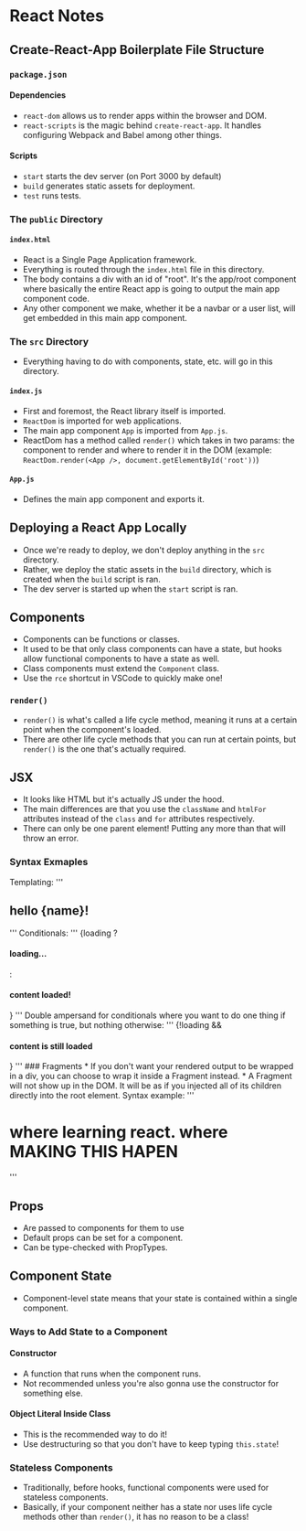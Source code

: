 # React Notes

## Create-React-App Boilerplate File Structure

### `package.json`
#### Dependencies
* `react-dom` allows us to render apps within the browser and DOM.
* `react-scripts` is the magic behind `create-react-app`. It handles configuring Webpack and Babel among other things.
#### Scripts
* `start` starts the dev server (on Port 3000 by default)
* `build` generates static assets for deployment.
* `test` runs tests.

### The `public` Directory
#### `index.html`
* React is a Single Page Application framework.
* Everything is routed through the `index.html` file in this directory.
* The body contains a div with an id of "root". It's the app/root component where basically the entire React app is going to output the main app component code.
* Any other component we make, whether it be a navbar or a user list, will get embedded in this main app component.

### The `src` Directory
* Everything having to do with components, state, etc. will go in this directory.
#### `index.js`
* First and foremost, the React library itself is imported.
* `ReactDom` is imported for web applications.
* The main app component `App` is imported from `App.js`.
* ReactDom has a method called `render()` which takes in two params: the component to render and where to render it in the DOM (example: `ReactDom.render(<App />, document.getElementById('root'))`)
#### `App.js`
* Defines the main app component and exports it.

## Deploying a React App Locally
* Once we're ready to deploy, we don't deploy anything in the `src` directory.
* Rather, we deploy the static assets in the `build` directory, which is created when the `build` script is ran.
* The dev server is started up when the `start` script is ran.

## Components
* Components can be functions or classes.
* It used to be that only class components can have a state, but hooks allow functional components to have a state as well.
* Class components must extend the `Component` class.
* Use the `rce` shortcut in VSCode to quickly make one!
### `render()`
* `render()` is what's called a life cycle method, meaning it runs at a certain point when the component's loaded.
* There are other life cycle methods that you can run at certain points, but `render()` is the one that's actually required.

## JSX
* It looks like HTML but it's actually JS under the hood.
* The main differences are that you use the `className` and `htmlFor` attributes instead of the `class` and `for` attributes respectively.
* There can only be one parent element! Putting any more than that will throw an error.
### Syntax Exmaples
Templating:
'''
<h2>hello {name}!</h2>
'''
Conditionals:
'''
{loading ? <h4>loading...</h4> : <h4>content loaded!</h4>}
'''
Double ampersand for conditionals where you want to do one thing if something is true, but nothing otherwise:
'''
{!loading && <h4>content is still loaded</h4>}
'''
### Fragments
* If you don't want your rendered output to be wrapped in a div, you can choose to wrap it inside a Fragment instead.
* A Fragment will not show up in the DOM. It will be as if you injected all of its children directly into the root element.
Syntax example:
'''
<Fragment>
  <h1>where learning react. where MAKING THIS HAPEN</h1>
</Fragment>
'''

## Props
* Are passed to components for them to use
* Default props can be set for a component.
* Can be type-checked with PropTypes.

## Component State
* Component-level state means that your state is contained within a single component.
### Ways to Add State to a Component
#### Constructor
* A function that runs when the component runs.
* Not recommended unless you're also gonna use the constructor for something else.
#### Object Literal Inside Class
* This is the recommended way to do it!
* Use destructuring so that you don't have to keep typing `this.state`!
### Stateless Components
* Traditionally, before hooks, functional components were used for stateless components.
* Basically, if your component neither has a state nor uses life cycle methods other than `render()`, it has no reason to be a class!
